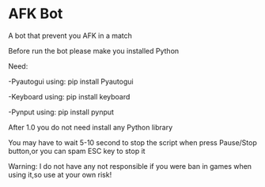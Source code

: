 # AFK Bot
A bot that prevent you AFK in a match 

Before run the bot please make you installed Python 

Need:

-Pyautogui using: pip install Pyautogui

-Keyboard using: pip install keyboard

-Pynput using: pip install pynput

After 1.0 you do not need install any Python library 


You may have to wait 5-10 second to stop the script when press Pause/Stop button,or you can spam ESC key to stop it

Warning: I do not have any not responsible if you were ban in games when using it,so use at your own risk!
